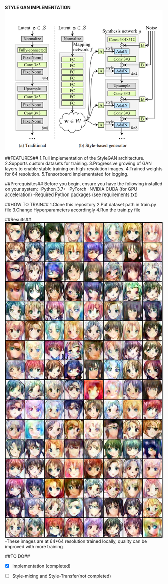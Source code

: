 **STYLE GAN IMPLEMENTATION**
![alt text](gan.png)

##FEATURES##
  1.Full implementation of the StyleGAN architecture.
  2.Supports custom datasets for training.
  3.Progressive growing of GAN layers to enable stable training on high-resolution images.
  4.Trained weights for 64 resolution.
  5.Tensorboard implementated for logging.

##Prerequisites##
Before you begin, ensure you have the following installed on your system:
    -Python 3.7+
    -PyTorch
    -NVIDIA CUDA (for GPU acceleration)
    -Required Python packages (see requirements.txt)

##HOW TO TRAIN##
1.Clone this repository 
2.Put dataset path in train.py file
3.Change Hyperparameters accordingly
4.Run the train.py file

##Results##
![alt text](test_images.png)
-These images are at 64*64 resolution trained locally, quality can be improved with more training

##TO DO##
- [x] Implementation (completed)
- [ ] Style-mixing and Style-Transfer(not completed)

